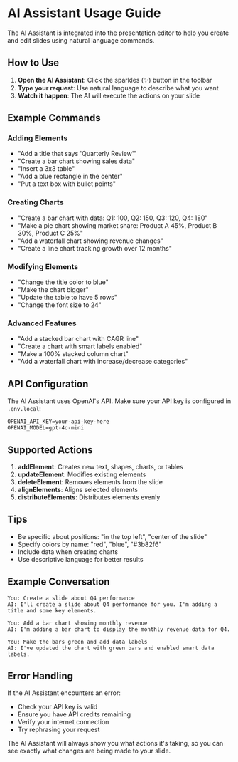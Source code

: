 # AI Assistant Usage Guide

The AI Assistant is integrated into the presentation editor to help you create and edit slides using natural language commands.

## How to Use

1. **Open the AI Assistant**: Click the sparkles (✨) button in the toolbar
2. **Type your request**: Use natural language to describe what you want
3. **Watch it happen**: The AI will execute the actions on your slide

## Example Commands

### Adding Elements

- "Add a title that says 'Quarterly Review'"
- "Create a bar chart showing sales data"
- "Insert a 3x3 table"
- "Add a blue rectangle in the center"
- "Put a text box with bullet points"

### Creating Charts

- "Create a bar chart with data: Q1: 100, Q2: 150, Q3: 120, Q4: 180"
- "Make a pie chart showing market share: Product A 45%, Product B 30%, Product C 25%"
- "Add a waterfall chart showing revenue changes"
- "Create a line chart tracking growth over 12 months"

### Modifying Elements

- "Change the title color to blue"
- "Make the chart bigger"
- "Update the table to have 5 rows"
- "Change the font size to 24"

### Advanced Features

- "Add a stacked bar chart with CAGR line"
- "Create a chart with smart labels enabled"
- "Make a 100% stacked column chart"
- "Add a waterfall chart with increase/decrease categories"

## API Configuration

The AI Assistant uses OpenAI's API. Make sure your API key is configured in `.env.local`:

```env
OPENAI_API_KEY=your-api-key-here
OPENAI_MODEL=gpt-4o-mini
```

## Supported Actions

1. **addElement**: Creates new text, shapes, charts, or tables
2. **updateElement**: Modifies existing elements
3. **deleteElement**: Removes elements from the slide
4. **alignElements**: Aligns selected elements
5. **distributeElements**: Distributes elements evenly

## Tips

- Be specific about positions: "in the top left", "center of the slide"
- Specify colors by name: "red", "blue", "#3b82f6"
- Include data when creating charts
- Use descriptive language for better results

## Example Conversation

```
You: Create a slide about Q4 performance
AI: I'll create a slide about Q4 performance for you. I'm adding a title and some key elements.

You: Add a bar chart showing monthly revenue
AI: I'm adding a bar chart to display the monthly revenue data for Q4.

You: Make the bars green and add data labels
AI: I've updated the chart with green bars and enabled smart data labels.
```

## Error Handling

If the AI Assistant encounters an error:
- Check your API key is valid
- Ensure you have API credits remaining
- Verify your internet connection
- Try rephrasing your request

The AI Assistant will always show you what actions it's taking, so you can see exactly what changes are being made to your slide.